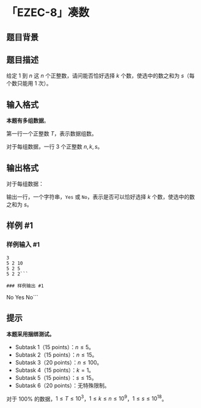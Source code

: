 # 「EZEC-8」凑数

## 题目背景



## 题目描述

给定 $1$ 到 $n$ 这 $n$ 个正整数，请问能否恰好选择 $k$ 个数，使选中的数之和为 $s$（每个数只能用 $1$ 次）。

## 输入格式

**本题有多组数据**。

第一行一个正整数 $T$，表示数据组数。

对于每组数据，一行 $3$ 个正整数 $n,k,s$。

## 输出格式

对于每组数据：

输出一行，一个字符串，`Yes` 或 `No`，表示是否可以恰好选择 $k$ 个数，使选中的数之和为 $s$。

## 样例 #1

### 样例输入 #1
```
3
5 2 10
5 2 5
5 2 2```

### 样例输出 #1

```
No
Yes
No```

## 提示

**本题采用捆绑测试。**

-  Subtask 1（15 points）：$n\le5$。
-  Subtask 2（15 points）：$n\le15$。
-  Subtask 3（20 points）：$n\le100$。
-  Subtask 4（15 points）：$k=1$。
-  Subtask 5（15 points）：$s\le15$。
-  Subtask 6（20 points）：无特殊限制。

对于 $100\%$ 的数据，$1\le T\le10^3$，$1\le k\le n\le10^9$，$1\le s\le10^{18}$。
